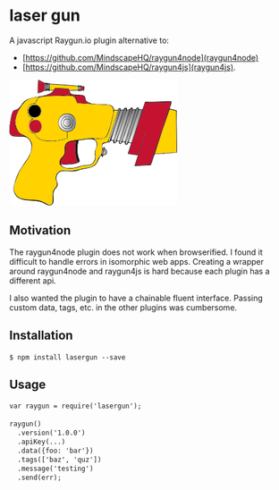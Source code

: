 laser gun
==========

A javascript Raygun.io plugin alternative to:
- [https://github.com/MindscapeHQ/raygun4node](raygun4node)
- [https://github.com/MindscapeHQ/raygun4js](raygun4js).

![lasergun](/index.png?raw=true)

Motivation
----------

The raygun4node plugin does not work when browserified.
I found it difficult to handle errors in isomorphic web apps.
Creating a wrapper around raygun4node and raygun4js is hard because each plugin has a different api.

I also wanted the plugin to have a chainable fluent interface.
Passing custom data, tags, etc. in the other plugins was cumbersome.

Installation
------------

    $ npm install lasergun --save

Usage
-----

    var raygun = require('lasergun');

    raygun()
      .version('1.0.0')
      .apiKey(...)
      .data({foo: 'bar'})
      .tags(['baz', 'quz'])
      .message('testing')
      .send(err);
